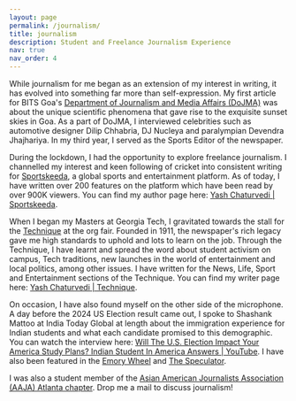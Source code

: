 ```yaml
---
layout: page
permalink: /journalism/
title: journalism
description: Student and Freelance Journalism Experience
nav: true
nav_order: 4
---
```


While journalism for me began as an extension of my interest in writing, it has evolved into something far more than self-expression. My first article for BITS Goa's <a href="https://www.instagram.com/dojma_bitsgoa/">Department of Journalism and Media Affairs (DoJMA)</a> was about the unique scientific phenomena that gave rise to the exquisite sunset skies in Goa. As a part of DoJMA, I interviewed celebrities such as automotive designer Dilip Chhabria, DJ Nucleya and paralympian Devendra Jhajhariya. In my third year, I served as the Sports Editor of the newspaper.

During the lockdown, I had the opportunity to explore freelance journalism. I channelled my interest and keen following of cricket into consistent writing for <a href="https://www.sportskeeda.com/">Sportskeeda</a>, a global sports and entertainment platform. As of today, I have written over 200 features on the platform which have been read by over 900K viewers. You can find my author page here: <a href="https://www.sportskeeda.com/author/yash-chaturvedi-1692s">Yash Chaturvedi | Sportskeeda</a>.

When I began my Masters at Georgia Tech, I gravitated towards the stall for the <a href="https://nique.net/">Technique</a> at the org fair. Founded in 1911, the newspaper's rich legacy gave me high standards to uphold and lots to learn on the job. Through the Technique, I have learnt and spread the word about student activism on campus, Tech traditions, new launches in the world of entertainment and local politics, among other issues. I have written for the News, Life, Sport and Entertainment sections of the Technique. You can find my writer page here: <a href="https://nique.net/author/yash-chaturvedi/">Yash Chaturvedi | Technique</a>.

On occasion, I have also found myself on the other side of the microphone. A day before the 2024 US Election result came out, I spoke to Shashank Mattoo at India Today Global at length about the immigration experience for Indian students and what each candidate promised to this demographic. You can watch the interview here: <a href="https://www.youtube.com/watch?v=Oaq6T8B9Cv0">Will The U.S. Election Impact Your America Study Plans? Indian Student In America Answers | YouTube</a>. I have also been featured in the <a href="https://www.emorywheel.com/article/2023/10/students-journalists-connect-at-asian-american-journalists-association-panel">Emory Wheel</a> and <a href="https://speculatorvision.wordpress.com/2024/04/28/the-buzz-around-the-buzz-studios-film-festival/">The Speculator</a>.

I was also a student member of the <a href="https://www.instagram.com/aajaatlanta/">Asian American Journalists Association (AAJA) Atlanta chapter</a>. Drop me a mail to discuss journalism!
